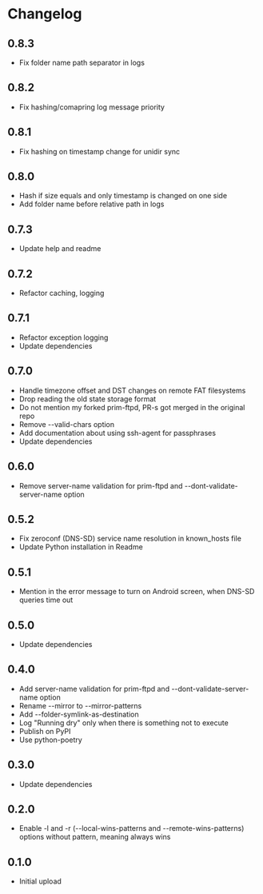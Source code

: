 # Changelog

## 0.8.3

- Fix folder name path separator in logs

## 0.8.2

- Fix hashing/comapring log message priority

## 0.8.1

- Fix hashing on timestamp change for unidir sync

## 0.8.0

- Hash if size equals and only timestamp is changed on one side
- Add folder name before relative path in logs

## 0.7.3

- Update help and readme

## 0.7.2

- Refactor caching, logging

## 0.7.1

- Refactor exception logging
- Update dependencies

## 0.7.0

- Handle timezone offset and DST changes on remote FAT filesystems
- Drop reading the old state storage format
- Do not mention my forked prim-ftpd, PR-s got merged in the original repo
- Remove --valid-chars option
- Add documentation about using ssh-agent for passphrases
- Update dependencies

## 0.6.0

- Remove server-name validation for prim-ftpd and --dont-validate-server-name option

## 0.5.2

- Fix zeroconf (DNS-SD) service name resolution in known_hosts file
- Update Python installation in Readme

## 0.5.1

- Mention in the error message to turn on Android screen, when DNS-SD queries time out

## 0.5.0

- Update dependencies

## 0.4.0

- Add server-name validation for prim-ftpd and --dont-validate-server-name option
- Rename --mirror to --mirror-patterns
- Add --folder-symlink-as-destination
- Log "Running dry" only when there is something not to execute
- Publish on PyPI
- Use python-poetry

## 0.3.0

- Update dependencies

## 0.2.0

- Enable -l and -r (--local-wins-patterns and --remote-wins-patterns) options without pattern, meaning always wins

## 0.1.0

- Initial upload
